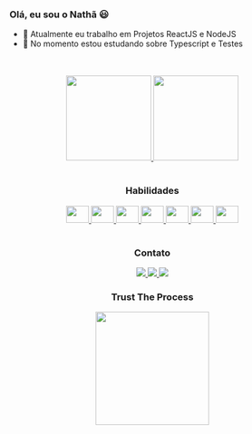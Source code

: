 ### Olá, eu sou o Nathã 😃

- 🔭 Atualmente eu trabalho em Projetos ReactJS e NodeJS
- 🌱 No momento estou estudando sobre Typescript e Testes

<br>

<!-- ### Hello, I'm Nathã Hernandez 😃
- 👨‍💻 I'm a former Computer Engineering student, currently focused on web development.
- 🔭 I’m currently working on ReactJS and NodeJS Projects
- 🌱 I’m currently learning Typescript and Tests
-->
<br>

<div align="center" display="inline-block">
  <a href="https://github.com/natha6dev">
    <img height="150em" src="https://github-readme-stats.vercel.app/api?username=natha6dev&show_icons=true&theme=graywhite&include_all_commits=true&count_private=true"/>
    <img height="150em" src="https://github-readme-stats.vercel.app/api/top-langs/?username=natha6dev&layout=compact&langs_count=7&theme=graywhite"/>
  </a>
</div>
      
<br>
    
<div align="center" display="inline-block">
  <h3>Habilidades <!--/ Skills --></h3>
    <a href="https://www.javascript.com/" alt="Javascript">
      <img height="30" width="40" src="https://cdn.jsdelivr.net/gh/devicons/devicon/icons/javascript/javascript-original.svg" />
    </a>
    <a href="https://reactjs.org/" alt="ReactJS">
      <img height="30" width="40" src="https://cdn.jsdelivr.net/gh/devicons/devicon/icons/react/react-original-wordmark.svg" /> 
    </a>
    <a href="https://nodejs.org/en/" alt="NodeJS">
      <img height="30" width="40" src="https://cdn.jsdelivr.net/gh/devicons/devicon/icons/nodejs/nodejs-original.svg" />     
    </a>
    <a href="https://www.typescriptlang.org/" alt="Typescript">
      <img height="30" width="40" src="https://cdn.jsdelivr.net/gh/devicons/devicon/icons/typescript/typescript-original.svg" />    
    </a>
    <a href="https://developer.mozilla.org/en-US/docs/Glossary/HTML5" alt="HTML5">
      <img height="30" width="40" src="https://cdn.jsdelivr.net/gh/devicons/devicon/icons/html5/html5-original.svg" />      
    </a>
    <a href="https://www.w3.org/Style/CSS/Overview.en.html" alt="CSS3">
      <img height="30" width="40" src="https://cdn.jsdelivr.net/gh/devicons/devicon/icons/css3/css3-original.svg" />     
    </a>
    <a href="https://getbootstrap.com/" alt="Bootstrap">
      <img height="30" width="40" src="https://cdn.jsdelivr.net/gh/devicons/devicon/icons/bootstrap/bootstrap-original.svg" />     
    </a>
</div>

<br>

<div align="center">
  <h3>Contato <!--/ Social --> </h3>
  <adress>
    <a href="mailto:nathasixth6@gmail.com" alt="nathasixth6@gmail.com">
      <img src="https://img.shields.io/badge/Gmail-D14836?style=for-the-badge&logo=gmail&logoColor=white" />
    <a>
    <a href="https://www.linkedin.com/in/nath%C3%A3-hernandez-8555b4228/">
      <img src="https://img.shields.io/badge/LinkedIn-0077B5?style=for-the-badge&logo=linkedin&logoColor=white" />
    </a>
    <a href="https://www.instagram.com/natha.img/">
      <img src="https://img.shields.io/badge/Instagram-E4405F?style=for-the-badge&logo=instagram&logoColor=white" />
    </a>
  </adress>
</div>

<div align="center">
  <h3> Trust The Process</h3>
  <img height="200em" src="https://cdn.dribbble.com/users/743832/screenshots/3834718/day25-26_teacup_tx.gif"/>
</div>
